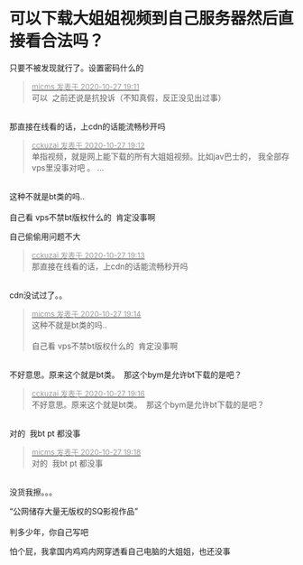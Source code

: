 # 可以下载大姐姐视频到自己服务器然后直接看合法吗？


只要不被发现就行了。设置密码什么的

<div class="quote"><blockquote><font size="2"><a href="https://www.hostloc.com/forum.php?mod=redirect&amp;goto=findpost&amp;pid=9360642&amp;ptid=759096" target="_blank"><font color="#999999">micms 发表于 2020-10-27 19:11</font></a></font><br />
可以&nbsp;&nbsp;之前还说是抗投诉（不知真假，反正没见出过事）</blockquote></div><br />
那直接在线看的话，上cdn的话能流畅秒开吗

<div class="quote"><blockquote><font size="2"><a href="https://www.hostloc.com/forum.php?mod=redirect&amp;goto=findpost&amp;pid=9360647&amp;ptid=759096" target="_blank"><font color="#999999">cckuzai 发表于 2020-10-27 19:12</font></a></font><br />
单指视频，就是网上能下载的所有大姐姐视频。比如jav巴士的， 我全部存vps里没事对吧 。 ...</blockquote></div><br />
这种不就是bt类的吗..&nbsp;&nbsp;<br />
<br />
自己看 vps不禁bt版权什么的&nbsp;&nbsp;肯定没事啊<img id="aimg_AMY2W" onclick="zoom(this, this.src, 0, 0, 0)" class="zoom" src="https://cdn.jsdelivr.net/gh/hishis/forum-master/public/images/patch.gif" onmouseover="img_onmouseoverfunc(this)" onload="thumbImg(this)" border="0" alt="" />

自己偷偷用问题不大<img id="aimg_qj9Dn" onclick="zoom(this, this.src, 0, 0, 0)" class="zoom" src="https://cdn.jsdelivr.net/gh/hishis/forum-master/public/images/patch.gif" onmouseover="img_onmouseoverfunc(this)" onload="thumbImg(this)" border="0" alt="" />

<div class="quote"><blockquote><font size="2"><a href="https://www.hostloc.com/forum.php?mod=redirect&amp;goto=findpost&amp;pid=9360656&amp;ptid=759096" target="_blank"><font color="#999999">cckuzai 发表于 2020-10-27 19:13</font></a></font><br />
那直接在线看的话，上cdn的话能流畅秒开吗</blockquote></div><br />
cdn没试过了。。<img id="aimg_FJ8pQ" onclick="zoom(this, this.src, 0, 0, 0)" class="zoom" src="https://cdn.jsdelivr.net/gh/hishis/forum-master/public/images/patch.gif" onmouseover="img_onmouseoverfunc(this)" onload="thumbImg(this)" border="0" alt="" />

<div class="quote"><blockquote><font size="2"><a href="https://www.hostloc.com/forum.php?mod=redirect&amp;goto=findpost&amp;pid=9360661&amp;ptid=759096" target="_blank"><font color="#999999">micms 发表于 2020-10-27 19:14</font></a></font><br />
这种不就是bt类的吗..&nbsp;&nbsp;<br />
<br />
自己看 vps不禁bt版权什么的&nbsp;&nbsp;肯定没事啊</blockquote></div><br />
不好意思。原来这个就是bt类。&nbsp;&nbsp;那这个bym是允许bt下载的是吧？

<div class="quote"><blockquote><font size="2"><a href="https://www.hostloc.com/forum.php?mod=redirect&amp;goto=findpost&amp;pid=9360673&amp;ptid=759096" target="_blank"><font color="#999999">cckuzai 发表于 2020-10-27 19:16</font></a></font><br />
不好意思。原来这个就是bt类。&nbsp;&nbsp;那这个bym是允许bt下载的是吧？</blockquote></div><br />
对的&nbsp;&nbsp;我bt pt 都没事<img id="aimg_Dab6N" onclick="zoom(this, this.src, 0, 0, 0)" class="zoom" src="https://cdn.jsdelivr.net/gh/hishis/forum-master/public/images/patch.gif" onmouseover="img_onmouseoverfunc(this)" onload="thumbImg(this)" border="0" alt="" />

<div class="quote"><blockquote><font size="2"><a href="https://www.hostloc.com/forum.php?mod=redirect&amp;goto=findpost&amp;pid=9360685&amp;ptid=759096" target="_blank"><font color="#999999">micms 发表于 2020-10-27 19:18</font></a></font><br />
对的&nbsp;&nbsp;我bt pt 都没事</blockquote></div><br />
没货我擦。。。

“公网储存大量无版权的SQ影视作品”<br />
<br />
判多少年，你自己写吧<img src="static/image/smiley/default/lol.gif" smilieid="12" border="0" alt="" />

怕个屁，我拿国内鸡鸡内网穿透看自己电脑的大姐姐，也还没事

